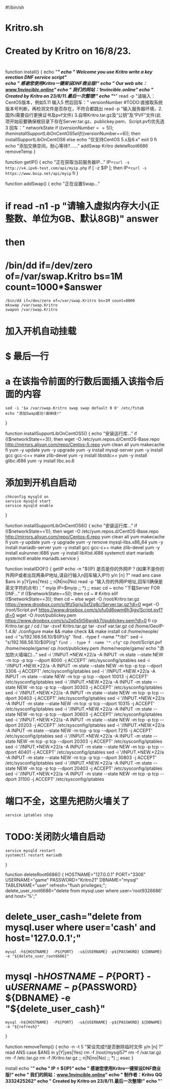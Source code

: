 #!/bin/sh

#  Kritro.sh
#  
#
#  Created by Kritro on 16/8/23.
#

function install() {
    echo "*****************************************************************"
	echo " Welcome you use Kritro write a key erection DNF service script"                  
	echo "          感谢您使用Kritro一键架设DNF商业版!"
	echo "           Our web site：www.1nvincible.online"
	echo "              我们的网站：1nvincible.online"
	echo "         Created by Kritro on 23/8/11.最后一次整理!"
	echo "******************************************************************"
    read -p "请输入：CentOS版本，例如5.11	输入5 然后回车：" versionNumber
#TODO:直接取系统版本号判断，再检测文件是否存在，不符合都跳出
    read -p "输入服务器环境，2.国外(需要自行更换证书及pvf文件) 3.自带Kritro.tar.gz及“公钥”及“PVF”文件(此项开始前要确保根目录下存在Server.tar.gz、publickey.pem、Script.pvf)优先选3 回车：" networkState
    if (($versionNumber==5)); then
        installSupportLibOnCentOS5
    elif (($versionNumber==6)); then
        installSupportLibOnCentOS6
    else
        echo "仅支持CentOS 5.x及6.x"
        exit 0
    fi
    echo "添加交换空间，耐心等待?……"
    addSwap
    Kritro
    deleteRoot6686
    removeTemp
}

function getIP() {
    echo "正在获取当前服务器IP..."
    IP=`curl -s http://v4.ipv6-test.com/api/myip.php`
    if [ -z $IP ]; then
    IP=`curl -s https://www.boip.net/api/myip`
    fi
}

function addSwap() {
    echo "正在设置Swap..."
#   if read -n1 -p "请输入虚拟内存大小(正整数、单位为GB、默认8GB)" answer
#   then
#   /bin/dd if=/dev/zero of=/var/swap.Kritro bs=1M count=1000*$answer
    /bin/dd if=/dev/zero of=/var/swap.Kritro bs=1M count=8000
    mkswap /var/swap.Kritro
    swapon /var/swap.Kritro
#   加入开机自动挂载
#   $ 最后一行
#   a 在该指令前面的行数后面插入该指令后面的内容
    sed -i '$a /var/swap.Kritro swap swap default 0 0' /etc/fstab
    echo "添加Swap成功!请继续!"
}

function installSupportLibOnCentOS5() {
    echo "安装运行库..."
    if (($networkState==3)); then
        wget -O /etc/yum.repos.d/CentOS-Base.repo http://mirrors.aliyun.com/repo/Centos-5.repo
        yum clean all
        yum makecache
    fi
    yum -y update
    yum -y upgrade
    yum -y install mysql-server
    yum -y install gcc gcc-c++ make zlib-devel
    yum -y install libstdc++
    yum -y install glibc.i686
    yum -y install libc.so.6
#   添加到开机自启动
    chkconfig mysqld on
    service mysqld start
    service mysqld enable
}

function installSupportLibOnCentOS6() {
    echo "安装运行库..."
    if (($networkState==1)); then
        wget -O /etc/yum.repos.d/CentOS-Base.repo http://mirrors.aliyun.com/repo/Centos-6.repo
        yum clean all
        yum makecache
    fi
    yum -y update
    yum -y upgrade
    yum -y remove mysql-libs.x86_64
    yum -y install mariadb-server
    yum -y install gcc gcc-c++ make zlib-devel
    yum -y install xulrunner.i686
    yum -y install libXtst.i686
    systemctl start mariadb
    systemctl enable mariadb.service
}

function installDOF() {
    getIP
    echo -n "${IP} 是否是你的外网IP？(如果不是你的外网IP或者出现两条IP地址,请自行输入n回车输入IP!!) y/n [n] ?"
    read ans
    case $ans in
    y|Y|yes|Yes)
    ;;
    n|N|no|No)
    read -p "输入你的外网IP地址,回车!(确保是英文字符的点号)：" myip
    IP=$myip
    ;;
    *)
    ;;
    esac
    cd ~
    echo "下载Server FOR DNF..."
    if (($networkState==5)); then
        cd ~
    #   Kritro
    elif (($networkState==3)); then
        cd ~
    else
        wget -O /root/Kritro.tar.gz https://www.dropbox.com/s/9fz5grju3xf2q8c/Server.tar.gz?dl=0
        wget -O /root/Script.pvf https://www.dropbox.com/s/ofu0d6owm6h3igy/Script.pvf?dl=0
        wget -O /root/publickey.pem https://www.dropbox.com/s/u2q0s5t56wvkk7l/publickey.pem?dl=0
    fi
    cp Kritro.tar.gz /
    cd /
    tar -zvxf Kritro.tar.gz
    tar -zvxf var.tar.gz
    cd /home/GeoIP-1.4.8/
    ./configure
    make && make check && make install
    cd /home/neople/
    sed -i "s/192.168.56.10/${IP}/g" `find . -type f -name "*.tbl"`
    sed -i "s/192.168.56.10/${IP}/g" `find . -type f -name "*.cfg"`
    cp /root/Script.pvf /home/neople/game/
    cp /root/publickey.pem /home/neople/game/
    echo "添加防火墙端口..."
    sed -i '/INPUT.*NEW.*22/a -A INPUT -m state --state NEW -m tcp -p tcp --dport 8000 -j ACCEPT' /etc/sysconfig/iptables
    sed -i '/INPUT.*NEW.*22/a -A INPUT -m state --state NEW -m tcp -p tcp --dport 3306 -j ACCEPT' /etc/sysconfig/iptables
    sed -i '/INPUT.*NEW.*22/a -A INPUT -m state --state NEW -m tcp -p tcp --dport 10013 -j ACCEPT' /etc/sysconfig/iptables
    sed -i '/INPUT.*NEW.*22/a -A INPUT -m state --state NEW -m tcp -p tcp --dport 30303 -j ACCEPT' /etc/sysconfig/iptables
    sed -i '/INPUT.*NEW.*22/a -A INPUT -m state --state NEW -m tcp -p tcp --dport 30403 -j ACCEPT' /etc/sysconfig/iptables
    sed -i '/INPUT.*NEW.*22/a -A INPUT -m state --state NEW -m tcp -p tcp --dport 10315 -j ACCEPT' /etc/sysconfig/iptables
    sed -i '/INPUT.*NEW.*22/a -A INPUT -m state --state NEW -m tcp -p tcp --dport 30603 -j ACCEPT' /etc/sysconfig/iptables
    sed -i '/INPUT.*NEW.*22/a -A INPUT -m state --state NEW -m tcp -p tcp --dport 20203 -j ACCEPT' /etc/sysconfig/iptables
    sed -i '/INPUT.*NEW.*22/a -A INPUT -m state --state NEW -m tcp -p tcp --dport 7215 -j ACCEPT' /etc/sysconfig/iptables
    sed -i '/INPUT.*NEW.*22/a -A INPUT -m state --state NEW -m tcp -p tcp --dport 20303 -j ACCEPT' /etc/sysconfig/iptables
    sed -i '/INPUT.*NEW.*22/a -A INPUT -m state --state NEW -m tcp -p tcp --dport 40401 -j ACCEPT' /etc/sysconfig/iptables
    sed -i '/INPUT.*NEW.*22/a -A INPUT -m state --state NEW -m tcp -p tcp --dport 30803 -j ACCEPT' /etc/sysconfig/iptables
    sed -i '/INPUT.*NEW.*22/a -A INPUT -m state --state NEW -m tcp -p tcp --dport 20403 -j ACCEPT' /etc/sysconfig/iptables
    sed -i '/INPUT.*NEW.*22/a -A INPUT -m state --state NEW -m tcp -p tcp --dport 31100 -j ACCEPT' /etc/sysconfig/iptables
#   端口不全，这里先把防火墙关了
    service iptables stop
#   TODO:关闭防火墙自启动
    service mysqld restart
    systemctl restart mariadb
}

function deleteRoot6686() {
    HOSTNAME="127.0.0.1"
    PORT="3306"
    USERNAME="game"
    PASSWORD="Kritro21"
    DBNAME="mysql"
    TABLENAME="user"
    refresh="flush privileges;";
    delete_user_root6686="delete from mysql.user where user='root9326686' and host='%';"
#  delete_user_cash="delete from mysql.user where user='cash' and host='127.0.0.1';"
    mysql -h${HOSTNAME}  -P${PORT}  -u${USERNAME} -p${PASSWORD} ${DBNAME} -e "${delete_user_root6686}"
#  mysql -h${HOSTNAME}  -P${PORT}  -u${USERNAME} -p${PASSWORD} ${DBNAME} -e "${delete_user_cash}"
    mysql -h${HOSTNAME}  -P${PORT}  -u${USERNAME} -p${PASSWORD} ${DBNAME} -e "${refresh}"
}

function removeTemp() {
    echo -n -t 5 "架设完成!!是否删除临时文件 y/n [n] ?"
    read ANS
    case $ANS in
    y|Y|yes|Yes)
    rm -f /root/mysql57*
    rm -f /var.tar.gz
    rm -f /etc.tar.gz
    rm -f /Kritro.tar.gz
    ;;
    n|N|no|No)
    ;;
    *)
    ;;
    esac
}

install
echo "********************************************************"
echo "                   IP = ${IP}"
echo "          感谢您使用Kritro一键架设DNF商业版!"
echo "           我们的网站：www.1nvincible.online"
echo "              制作者：Kritro QQ 3332425262"
echo "         Created by Kritro on 23/8/11.最后一次整理!"
echo "********************************************************"
